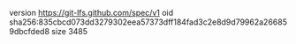 version https://git-lfs.github.com/spec/v1
oid sha256:835cbcd073dd3279302eea57373dff184fad3c2e8d9d79962a266859dbcfded8
size 3485
